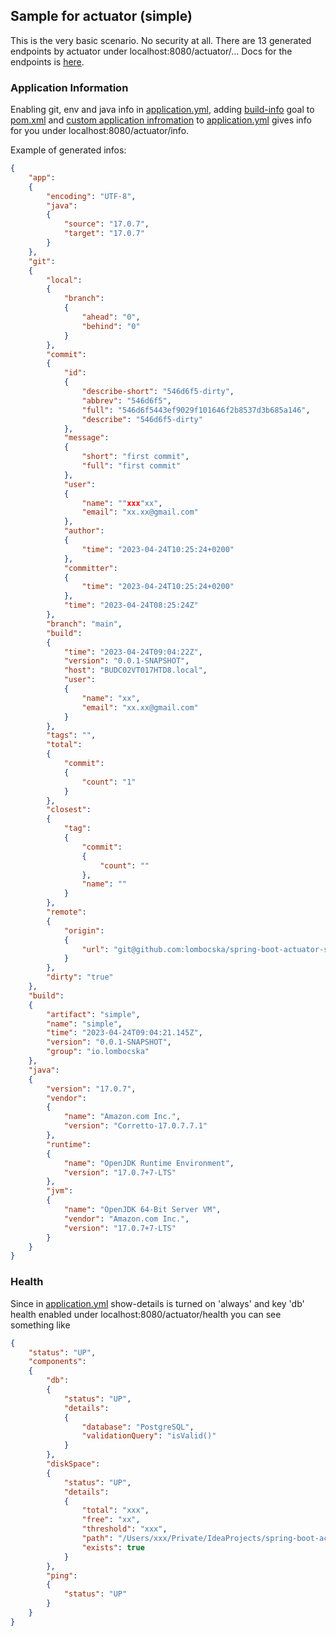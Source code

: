 ## Sample for actuator (simple)


This is the very basic scenario. No security at all.
There are 13 generated endpoints by actuator under localhost:8080/actuator/...
Docs for the endpoints is [here](https://docs.spring.io/spring-boot/docs/current/reference/html/actuator.html#actuator.endpoints).

### Application Information

Enabling git, env and java info in [application.yml](src/main/resources/application.yml),
adding [build-info](https://docs.spring.io/spring-boot/docs/current/reference/html/actuator.html#actuator.endpoints.info.build-information) goal to [pom.xml](pom.xml) 
and [custom application infromation](https://docs.spring.io/spring-boot/docs/current/reference/html/actuator.html#actuator.endpoints.info.custom-application-information) to [application.yml](src/main/resources/application.yml)
gives info for you under localhost:8080/actuator/info.

Example of generated infos:

```json
{
    "app":
    {
        "encoding": "UTF-8",
        "java":
        {
            "source": "17.0.7",
            "target": "17.0.7"
        }
    },
    "git":
    {
        "local":
        {
            "branch":
            {
                "ahead": "0",
                "behind": "0"
            }
        },
        "commit":
        {
            "id":
            {
                "describe-short": "546d6f5-dirty",
                "abbrev": "546d6f5",
                "full": "546d6f5443ef9029f101646f2b8537d3b685a146",
                "describe": "546d6f5-dirty"
            },
            "message":
            {
                "short": "first commit",
                "full": "first commit"
            },
            "user":
            {
                "name": ""xxx"xx",
                "email": "xx.xx@gmail.com"
            },
            "author":
            {
                "time": "2023-04-24T10:25:24+0200"
            },
            "committer":
            {
                "time": "2023-04-24T10:25:24+0200"
            },
            "time": "2023-04-24T08:25:24Z"
        },
        "branch": "main",
        "build":
        {
            "time": "2023-04-24T09:04:22Z",
            "version": "0.0.1-SNAPSHOT",
            "host": "BUDC02VT017HTD8.local",
            "user":
            {
                "name": "xx",
                "email": "xx.xx@gmail.com"
            }
        },
        "tags": "",
        "total":
        {
            "commit":
            {
                "count": "1"
            }
        },
        "closest":
        {
            "tag":
            {
                "commit":
                {
                    "count": ""
                },
                "name": ""
            }
        },
        "remote":
        {
            "origin":
            {
                "url": "git@github.com:lombocska/spring-boot-actuator-samples.git"
            }
        },
        "dirty": "true"
    },
    "build":
    {
        "artifact": "simple",
        "name": "simple",
        "time": "2023-04-24T09:04:21.145Z",
        "version": "0.0.1-SNAPSHOT",
        "group": "io.lombocska"
    },
    "java":
    {
        "version": "17.0.7",
        "vendor":
        {
            "name": "Amazon.com Inc.",
            "version": "Corretto-17.0.7.7.1"
        },
        "runtime":
        {
            "name": "OpenJDK Runtime Environment",
            "version": "17.0.7+7-LTS"
        },
        "jvm":
        {
            "name": "OpenJDK 64-Bit Server VM",
            "vendor": "Amazon.com Inc.",
            "version": "17.0.7+7-LTS"
        }
    }
}
```

### Health

Since in [application.yml](src/main/resources/application.yml) show-details is turned on 'always' and key 'db' health enabled
under localhost:8080/actuator/health you can see something like

```json
{
    "status": "UP",
    "components":
    {
        "db":
        {
            "status": "UP",
            "details":
            {
                "database": "PostgreSQL",
                "validationQuery": "isValid()"
            }
        },
        "diskSpace":
        {
            "status": "UP",
            "details":
            {
                "total": "xxx",
                "free": "xx",
                "threshold": "xxx",
                "path": "/Users/xxx/Private/IdeaProjects/spring-boot-actuator-samples/.",
                "exists": true
            }
        },
        "ping":
        {
            "status": "UP"
        }
    }
}
```


